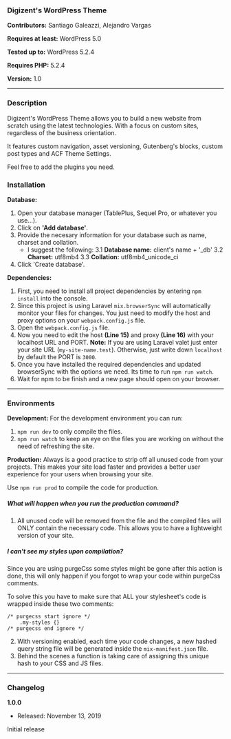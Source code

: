 ### Digizent's WordPress Theme

**Contributors:** Santiago Galeazzi, Alejandro Vargas

**Requires at least:** WordPress 5.0

**Tested up to:** WordPress 5.2.4

**Requires PHP:** 5.2.4

**Version:** 1.0

---

### Description

Digizent's WordPress Theme allows you to build a new website from scratch using the latest technologies. With a focus on custom sites, regardless of the business orientation.

It features custom navigation, asset versioning, Gutenberg's blocks, custom post types and ACF Theme Settings.

Feel free to add the plugins you need.

### Installation

 **Database:**
 
1. Open your database manager (TablePlus, Sequel Pro, or whatever you use...).
2. Click on **'Add database'**.
3. Provide the necesary information for your database such as name, charset and collation.
    - I suggest the following:
        3.1 **Database name:** client's name + '_db'
        3.2 **Charset:** utf8mb4
        3.3 **Collation:** utf8mb4_unicode_ci
4. Click 'Create database'.

**Dependencies:**

1. First, you need to install all project dependencies by entering `npm install` into the console.
2. Since this project is using Laravel `mix.browserSync` will automatically monitor your files for changes. You just need to modify the host and proxy options on your `webpack.config.js` file.
3. Open the `webpack.config.js` file.
4. Now you need to edit the host **(Line 15)** and proxy **(Line 16)** with your localhost URL and PORT.
    **Note:** If you are using Laravel valet just enter your site URL (`my-site-name.test`). Otherwise, just write down `localhost` by default the PORT is `3000`.
5. Once you have installed the required dependencies and updated browserSync with the options we need. Its time to run `npm run watch`.
6. Wait for npm to be finish and a new page should open on your browser.

---

### Environments

**Development:**
For the development environment you can run:

1. `npm run dev` to only compile the files.
2. `npm run watch` to keep an eye on the files you are working on without the need of refreshing the site.

**Production:**
Always is a good practice to strip off all unused code from your projects. This makes your site load faster and provides a better user experience for your users when browsing your site.

Use `npm run prod` to compile the code for production.

##### What will happen when you run the production command?

1. All unused code will be removed from the file and the compiled files will ONLY contain the necessary code. This allows you to have a lightweight version of your site.

##### I can't see my styles upon compilation?
Since you are using purgeCss some styles might be gone after this action is done, this will only happen if you forgot to wrap your code within purgeCss comments.

To solve this you have to make sure that ALL your stylesheet's code is wrapped inside these two comments:

    /* purgecss start ignore */
        .my-styles {}
    /* purgecss end ignore */

2. With versioning enabled, each time your code changes, a new hashed query string file will be generated inside the `mix-manifest.json` file.
3. Behind the scenes a function is taking care of assigning this unique hash to your CSS and JS files.

---

### Changelog

**1.0.0**
* Released: November 13, 2019

Initial release
